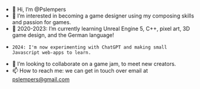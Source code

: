 - 👋 Hi, I’m @Pslempers
- 👀 I’m interested in becoming a game designer using my composing skills and passion for games.
- 🌱 2020-2023: I’m currently learning Unreal Engine 5, C++, pixel art, 3D game design, and the German language!
-     2024: I'm now experimenting with ChatGPT and making small Javascript web-apps to learn.
- 💞️ I’m looking to collaborate on a game jam, to meet new creators.
- 📫 How to reach me: we can get in touch over email at pslempers@gmail.com

<!---
Pslempers/Pslempers is a ✨ special ✨ repository because its `README.md` (this file) appears on your GitHub profile.
You can click the Preview link to take a look at your changes.
--->
